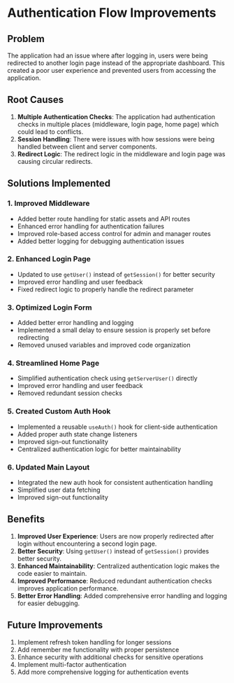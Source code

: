 # Authentication Flow Improvements

## Problem
The application had an issue where after logging in, users were being redirected to another login page instead of the appropriate dashboard. This created a poor user experience and prevented users from accessing the application.

## Root Causes
1. **Multiple Authentication Checks**: The application had authentication checks in multiple places (middleware, login page, home page) which could lead to conflicts.
2. **Session Handling**: There were issues with how sessions were being handled between client and server components.
3. **Redirect Logic**: The redirect logic in the middleware and login page was causing circular redirects.

## Solutions Implemented

### 1. Improved Middleware
- Added better route handling for static assets and API routes
- Enhanced error handling for authentication failures
- Improved role-based access control for admin and manager routes
- Added better logging for debugging authentication issues

### 2. Enhanced Login Page
- Updated to use `getUser()` instead of `getSession()` for better security
- Improved error handling and user feedback
- Fixed redirect logic to properly handle the redirect parameter

### 3. Optimized Login Form
- Added better error handling and logging
- Implemented a small delay to ensure session is properly set before redirecting
- Removed unused variables and improved code organization

### 4. Streamlined Home Page
- Simplified authentication check using `getServerUser()` directly
- Improved error handling and user feedback
- Removed redundant session checks

### 5. Created Custom Auth Hook
- Implemented a reusable `useAuth()` hook for client-side authentication
- Added proper auth state change listeners
- Improved sign-out functionality
- Centralized authentication logic for better maintainability

### 6. Updated Main Layout
- Integrated the new auth hook for consistent authentication handling
- Simplified user data fetching
- Improved sign-out functionality

## Benefits
1. **Improved User Experience**: Users are now properly redirected after login without encountering a second login page.
2. **Better Security**: Using `getUser()` instead of `getSession()` provides better security.
3. **Enhanced Maintainability**: Centralized authentication logic makes the code easier to maintain.
4. **Improved Performance**: Reduced redundant authentication checks improves application performance.
5. **Better Error Handling**: Added comprehensive error handling and logging for easier debugging.

## Future Improvements
1. Implement refresh token handling for longer sessions
2. Add remember me functionality with proper persistence
3. Enhance security with additional checks for sensitive operations
4. Implement multi-factor authentication
5. Add more comprehensive logging for authentication events
